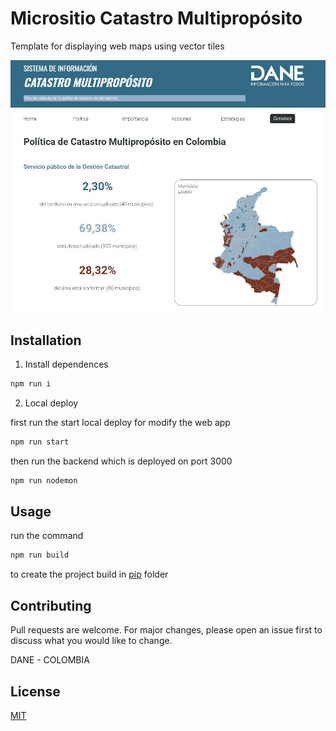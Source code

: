 # Micrositio Catastro Multipropósito

Template for displaying web maps using vector tiles

![Screenshot](screenshot.JPG)


## Installation



1. Install dependences

```bash
npm run i
```

2. Local deploy

first run the start local deploy for modify the web app
```bash
npm run start

```

then run the backend which is deployed on port 3000

```bash
npm run nodemon

```


## Usage

run the command

```bash
npm run build

```
to create the project build in [pip](dist) folder


## Contributing
Pull requests are welcome. For major changes, please open an issue first to discuss what you would like to change.

DANE - COLOMBIA

## License
[MIT](https://choosealicense.com/licenses/mit/)
